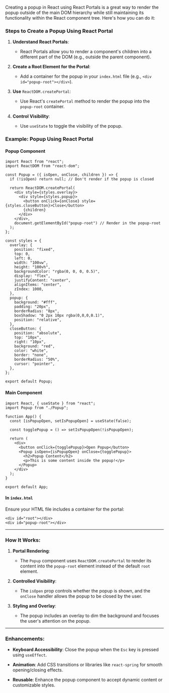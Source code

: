 Creating a popup in React using React Portals is a great way to render the popup outside of the main DOM hierarchy while still maintaining its functionality within the React component tree. Here's how you can do it:

### **Steps to Create a Popup Using React Portal**

1. **Understand React Portals**:
    
    - React Portals allow you to render a component's children into a different part of the DOM (e.g., outside the parent component).
        
2. **Create a Root Element for the Portal**:
    
    - Add a container for the popup in your `index.html` file (e.g., `<div id="popup-root"></div>`).
        
3. **Use** `ReactDOM.createPortal`:
    
    - Use React's `createPortal` method to render the popup into the `popup-root` container.
        
4. **Control Visibility**:
    
    - Use `useState` to toggle the visibility of the popup.
        

### **Example: Popup Using React Portal**

#### **Popup Component**

```
import React from "react";
import ReactDOM from "react-dom";

const Popup = ({ isOpen, onClose, children }) => {
  if (!isOpen) return null; // Don't render if the popup is closed

  return ReactDOM.createPortal(
    <div style={styles.overlay}>
      <div style={styles.popup}>
        <button onClick={onClose} style={styles.closeButton}>Close</button>
        {children}
      </div>
    </div>,
    document.getElementById("popup-root") // Render in the popup-root
  );
};

const styles = {
  overlay: {
    position: "fixed",
    top: 0,
    left: 0,
    width: "100vw",
    height: "100vh",
    backgroundColor: "rgba(0, 0, 0, 0.5)",
    display: "flex",
    justifyContent: "center",
    alignItems: "center",
    zIndex: 1000,
  },
  popup: {
    background: "#fff",
    padding: "20px",
    borderRadius: "8px",
    boxShadow: "0 2px 10px rgba(0,0,0,0.1)",
    position: "relative",
  },
  closeButton: {
    position: "absolute",
    top: "10px",
    right: "10px",
    background: "red",
    color: "white",
    border: "none",
    borderRadius: "50%",
    cursor: "pointer",
  },
};

export default Popup;

```

#### Main Component
```
import React, { useState } from "react";
import Popup from "./Popup";

function App() {
  const [isPopupOpen, setIsPopupOpen] = useState(false);

  const togglePopup = () => setIsPopupOpen(!isPopupOpen);

  return (
    <div>
      <button onClick={togglePopup}>Open Popup</button>
      <Popup isOpen={isPopupOpen} onClose={togglePopup}>
        <h2>Popup Content</h2>
        <p>This is some content inside the popup!</p>
      </Popup>
    </div>
  );
}

export default App;

```

#### **In** `index.html`

Ensure your HTML file includes a container for the portal:

```
<div id="root"></div>
<div id="popup-root"></div>
```

---

### **How It Works**:

1. **Portal Rendering**:
    
    - The `Popup` component uses `ReactDOM.createPortal` to render its content into the `popup-root` element instead of the default `root` element.
        
2. **Controlled Visibility**:
    
    - The `isOpen` prop controls whether the popup is shown, and the `onClose` handler allows the popup to be closed by the user.
        
3. **Styling and Overlay**:
    
    - The popup includes an overlay to dim the background and focuses the user's attention on the popup.

---
### **Enhancements**:

- **Keyboard Accessibility**: Close the popup when the `Esc` key is pressed using `useEffect`.
    
- **Animation**: Add CSS transitions or libraries like `react-spring` for smooth opening/closing effects.
    
- **Reusable**: Enhance the popup component to accept dynamic content or customizable styles.